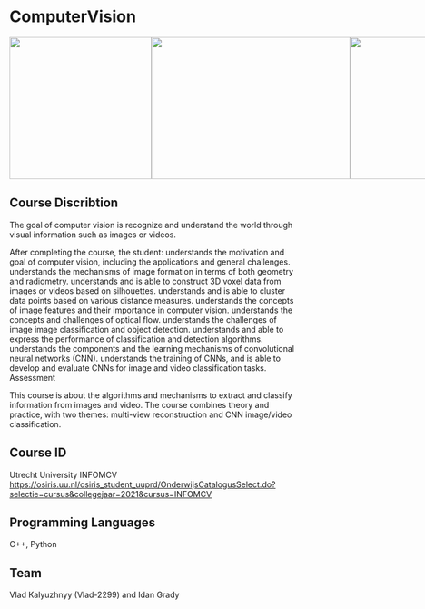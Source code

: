 # ComputerVision

<div style="display:flex;">
<img src="https://user-images.githubusercontent.com/63195210/219507984-8b4d5206-83b4-47b1-a6a7-faf63ed24ac6.png" width="250" height = "250">
<img src="https://user-images.githubusercontent.com/63195210/219508309-8c24eeab-d517-4d81-8de0-4aa3989ee810.png" width="350"  height = "250">
<img src="https://user-images.githubusercontent.com/63195210/219508425-20f2e3ce-c079-4cdc-968f-0e5a04d341e2.jpg" width="350"  height = "250">
</div>

## Course Discribtion
	
The goal of computer vision is recognize and understand the world through visual information such as images or videos.

After completing the course, the student:
understands the motivation and goal of computer vision, including the applications and general challenges.
understands the mechanisms of image formation in terms of both geometry and radiometry.
understands and is able to construct 3D voxel data from images or videos based on silhouettes.
understands and is able to cluster data points based on various distance measures.
understands the concepts of image features and their importance in computer vision.
understands the concepts and challenges of optical flow.
understands the challenges of image image classification and object detection.
understands and able to express the performance of classification and detection algorithms.
understands the components and the learning mechanisms of convolutional neural networks (CNN).
understands the training of CNNs, and is able to develop and evaluate CNNs for image and video classification tasks.       
Assessment
 
This course is about the algorithms and mechanisms to extract and classify information from images and video.
The course combines theory and practice, with two themes: multi-view reconstruction and CNN image/video classification.

## Course ID
Utrecht University INFOMCV 
https://osiris.uu.nl/osiris_student_uuprd/OnderwijsCatalogusSelect.do?selectie=cursus&collegejaar=2021&cursus=INFOMCV 


## Programming Languages
C++, Python

## Team
Vlad Kalyuzhnyy (Vlad-2299) and Idan Grady
